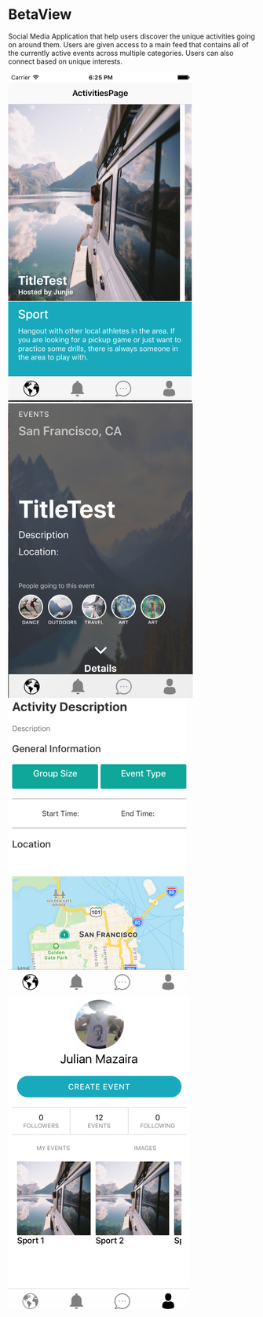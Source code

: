 # BetaView

Social Media Application that help users discover the unique activities going on around them. Users are given access to a main feed that contains all of the currently active events across multiple categories. Users can also connect based on unique interests.

![](./images/ActivitySearch.png)
![](./images/ActivityTitlePage.png)
![](./images/ActivityDescription.png)
![](./images/MyProfPic.png)
